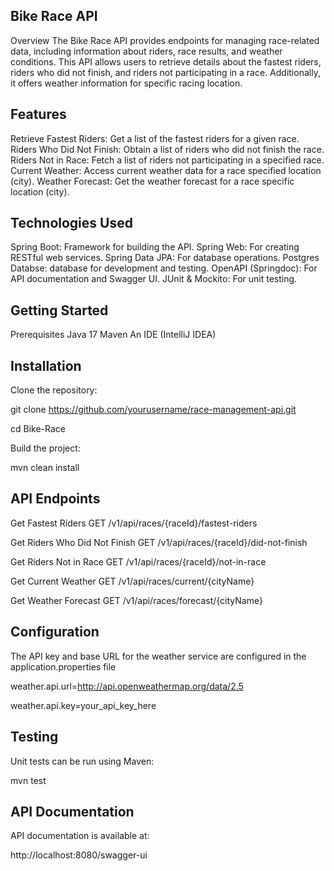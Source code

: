 ## Bike Race  API

Overview
The Bike Race API provides endpoints for managing race-related data, including information about riders, race results, and weather conditions. This API allows users to retrieve details about the fastest riders, riders who did not finish, and riders not participating in a race. 
Additionally, it offers weather information for specific racing location.

## Features

Retrieve Fastest Riders: Get a list of the fastest riders for a given race.
Riders Who Did Not Finish: Obtain a list of riders who did not finish the race.
Riders Not in Race: Fetch a list of riders not participating in a specified race.
Current Weather: Access current weather data for a race specified location (city).
Weather Forecast: Get the weather forecast for a race  specific location  (city).

## Technologies Used
Spring Boot: Framework for building the API.
Spring Web: For creating RESTful web services.
Spring Data JPA: For database operations.
Postgres Databse: database for development and testing.
OpenAPI (Springdoc): For API documentation and Swagger UI.
JUnit & Mockito: For unit testing.


## Getting Started

Prerequisites
Java 17 
Maven 
An IDE (IntelliJ IDEA)


## Installation

Clone the repository:

git clone https://github.com/yourusername/race-management-api.git

cd Bike-Race

Build the project:

mvn clean install

## API Endpoints

Get Fastest Riders
GET /v1/api/races/{raceId}/fastest-riders

Get Riders Who Did Not Finish
GET /v1/api/races/{raceId}/did-not-finish

Get Riders Not in Race
GET /v1/api/races/{raceId}/not-in-race

Get Current Weather
GET /v1/api/races/current/{cityName}

Get Weather Forecast
GET /v1/api/races/forecast/{cityName}

## Configuration
The API key and base URL for the weather service are configured in the application.properties file

weather.api.url=http://api.openweathermap.org/data/2.5

weather.api.key=your_api_key_here

## Testing
Unit tests can be run using Maven:

mvn test

## API Documentation

API documentation is available at:

http://localhost:8080/swagger-ui
